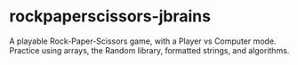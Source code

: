 # rockpaperscissors-jbrains
 A playable Rock-Paper-Scissors game, with a Player vs Computer mode. Practice using arrays, the Random library, formatted strings, and algorithms.
